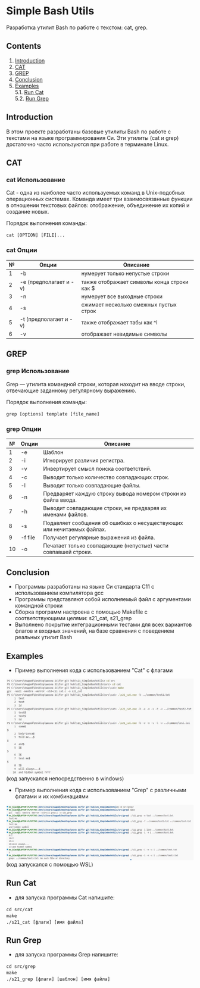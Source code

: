 # Simple Bash Utils

Разработка утилит Bash по работе с текстом: cat, grep.

## Contents

1. [Introduction](#introduction)
2. [CAT](#cat)
3. [GREP](#grep)
4. [Conclusion](#conclusion)
5. [Examples](#examples) \
    5.1. [Run Cat](#run-cat) \
    5.2. [Run Grep](#run-grep)



## Introduction

В этом проекте разработаны базовые утилиты Bash по работе с текстами на языке программирования Си. Эти утилиты (cat и grep) достаточно часто используются при работе в терминале Linux. 


## CAT

### cat Использование

Cat - одна из наиболее часто используемых команд в Unix-подобных операционных системах. Команда имеет три взаимосвязанные функции в отношении текстовых файлов: отображение, объединение их копий и создание новых.

Порядок выполнения команды:

`cat [OPTION] [FILE]...`

### cat Опции

| № | Опции | Описание |
| ------ | ------ | ------ |
| 1 | -b | нумерует только непустые строки |
| 2 | -e (предполагает и -v) | также отображает символы конца строки как $  |
| 3 | -n | нумерует все выходные строки |
| 4 | -s | сжимает несколько смежных пустых строк |
| 5 | -t (предполагает и -v) | также отображает табы как ^I |
| 6 | -v | отображает невидимые символы


## GREP
### grep Использование

Grep — утилита командной строки, которая находит на вводе строки, отвечающие заданному регулярному выражению.

Порядок выполнения команды:

`grep [options] template [file_name]`

### grep Опции

| № | Опции | Описание |
| ------ | ------ | ------ |
| 1 | -e | Шаблон |
| 2 | -i | Игнорирует различия регистра.  |
| 3 | -v | Инвертирует смысл поиска соответствий. |
| 4 | -c | Выводит только количество совпадающих строк. |
| 5 | -l | Выводит только совпадающие файлы.  |
| 6 | -n | Предваряет каждую строку вывода номером строки из файла ввода. |
| 7 | -h | Выводит совпадающие строки, не предваряя их именами файлов. |
| 8 | -s | Подавляет сообщения об ошибках о несуществующих или нечитаемых файлах. |
| 9 | -f file | Получает регулярные выражения из файла. |
| 10 | -o | Печатает только совпадающие (непустые) части совпавшей строки. |


## Conclusion

- Программы разработаны на языке Си стандарта C11 с использованием компилятора gcc 
- Программы представляют собой исполняемый файл с аргументами командной строки
- Сборка программ настроена с помощью Makefile с соответствующими целями: s21_cat, s21_grep  
- Выполнено покрытие интеграционными тестами для всех вариантов флагов и входных значений, на базе сравнения с поведением реальных утилит Bash

## Examples
- Пример выполнения кода с использованием "Cat" с флагами

![simple_bash_utils](results/Cat_result.JPG)
(код запускался непосредственно в windows)

- Пример выполнения кода с использованием "Grep" с различными флагами и их комбинациями

![simple_bash_utils](results/Grep_result.JPG)
(код запускался с помощью WSL)

## Run Cat
- для запуска программы Cat напишите:

`cd src/cat` \
`make` \
`./s21_cat [флаги] [имя файла]`

## Run Grep
- для запуска программы Grep напишите:

`cd src/grep` \
`make` \
`./s21_grep [флаги] [шаблон] [имя файла]`